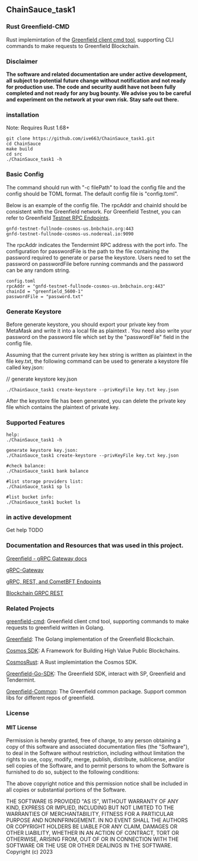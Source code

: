 ## ChainSauce_task1
### Rust Greenfield-CMD

Rust implemintation of the [Greenfield client cmd tool](https://github.com/bnb-chain/greenfield-cmd), supporting CLI commands to make requests to Greenfield Blockchain.

### Disclaimer
**The software and related documentation are under active development, all subject to potential future change without notification and not ready for production use. The code and security audit have not been fully completed and not ready for any bug bounty. We advise you to be careful and experiment on the network at your own risk. Stay safe out there.**

### installation

Note: Requires Rust 1.68+
```
git clone https://github.com/ive663/ChainSauce_task1.git
cd ChainSauce
make build
cd src
./ChainSauce_task1 -h
```
### Basic Config
The command should run with "-c filePath" to load the config file and the config should be TOML format. The default config file is "config.toml".

Below is an example of the config file. The rpcAddr and chainId should be consistent with the Greenfield network. For Greenfield Testnet, you can refer to Greenfield [Testnet RPC Endpoints](https://greenfield.bnbchain.org/docs/guide/resources.html#bridge).
```
gnfd-testnet-fullnode-cosmos-us.bnbchain.org:443
gnfd-testnet-fullnode-cosmos-us.nodereal.io:9090
```
The rpcAddr indicates the Tendermint RPC address with the port info. The configuration for passwordFile is the path to the file containing the password required to generate or parse the keystore. Users need to set the password on passwordFile before running commands and the password can be any random string.


```
config.toml
rpcAddr = "gnfd-testnet-fullnode-cosmos-us.bnbchain.org:443"
chainId = "greenfield_5600-1"
passwordFile = "password.txt"
```

### Generate Keystore

Before generate keystore, you should export your private key from MetaMask and write it into a local file as plaintext . You need also write your password on the password file which set by the "passwordFile" field in the config file.

Assuming that the current private key hex string is written as plaintext in the file key.txt, the following command can be used to generate a keystore file called key.json:

// generate keystore key.json
```
./ChainSauce_task1 create-keystore --privKeyFile key.txt key.json
```
After the keystore file has been generated, you can delete the private key file which contains the plaintext of private key.

### Supported Features
```
help:
./ChainSauce_task1 -h

generate keystore key.json:
./ChainSauce_task1 create-keystore --privKeyFile key.txt key.json

#check balance:
./ChainSauce_task1 bank balance  

#list storage providers list:
./ChainSauce_task1 sp ls

#list bucket info:
./ChainSauce_task1 bucket ls
```
### in active development


Get help TODO
<!-- The commands support different categories, including storage,group,bridge,bank,permission and payment

// get help for supporing commands and basic command format
gnfd-cmd -h
   bucket           support the bucket operation functions, including create/update/delete/head/list
   object           support the object operation functions, including put/get/update/delete/head/list and so on
   group            support the group operation functions, including create/update/delete/head/head-member
   crosschain       support the cross-chain functions, including transfer and mirror
   bank             support the bank functions
   policy           support object policy and bucket policy operation functions
   payment          support the payment operation functions
   sp               support the storage provider operation functions
   create-keystore  create a new keystore file

The following command can be used to obtain help information for commands. For example, you can use "gnfd-cmd object -h" to obtain the subcommand infos under the object command.

gnfd-cmd [command-name] -h
The following command can be used to obtain help information for subcommands. For example, you can use "gnfd-cmd object update -h" to obtain the help info to update object.

gnfd-cmd [command-name][subcommand-name] -h -->

### Documentation and Resources that was used in this project.

[Greenfield - gRPC Gateway docs](https://greenfield.bnbchain.org/openapi)

[gRPC-Gateway](https://grpc-ecosystem.github.io/grpc-gateway/)

[gRPC, REST, and CometBFT Endpoints](https://docs.cosmos.network/main/core/grpc_rest#grpc-server)

[Blockchain GRPC REST](https://greenfield.bnbchain.org/docs/api-sdk/grpc-rest.html)

### Related Projects
[greenfield-cmd](https://github.com/bnb-chain/greenfield-common): Greenfield client cmd tool, supporting commands to make requests to greenfield written in Golang.

[Greenfield](https://github.com/bnb-chain/greenfield): The Golang implementation of the Greenfield Blockchain.

[Cosmos SDK](https://github.com/cosmos/cosmos-sdk): A Framework for Building High Value Public Blockchains.

[CosmosRust](https://github.com/cosmos/cosmos-rust): A Rust implemintation the Cosmos SDK.

[Greenfield-Go-SDK](https://github.com/bnb-chain/greenfield-go-sdk): The Greenfield SDK, interact with SP, Greenfield and Tendermint.

[Greenfield-Common](https://github.com/bnb-chain/greenfield-common): The Greenfield common package. Support common libs for different repos of greenfield.

### License
#### MIT License

Permission is hereby granted, free of charge, to any person obtaining a copy of this software and associated documentation files (the "Software"), to deal
in the Software without restriction, including without limitation the rights to use, copy, modify, merge, publish, distribute, sublicense, and/or sell
copies of the Software, and to permit persons to whom the Software is furnished to do so, subject to the following conditions:

The above copyright notice and this permission notice shall be included in all copies or substantial portions of the Software.

THE SOFTWARE IS PROVIDED "AS IS", WITHOUT WARRANTY OF ANY KIND, EXPRESS OR IMPLIED, INCLUDING BUT NOT LIMITED TO THE WARRANTIES OF MERCHANTABILITY,
FITNESS FOR A PARTICULAR PURPOSE AND NONINFRINGEMENT. IN NO EVENT SHALL THE AUTHORS OR COPYRIGHT HOLDERS BE LIABLE FOR ANY CLAIM, DAMAGES OR OTHER
LIABILITY, WHETHER IN AN ACTION OF CONTRACT, TORT OR OTHERWISE, ARISING FROM, OUT OF OR IN CONNECTION WITH THE SOFTWARE OR THE USE OR OTHER DEALINGS IN THE
SOFTWARE.
Copyright (c) 2023

